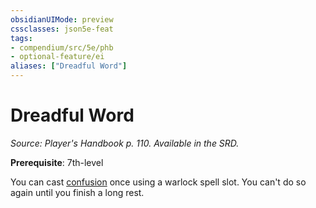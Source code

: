 ```yaml
---
obsidianUIMode: preview
cssclasses: json5e-feat
tags:
- compendium/src/5e/phb
- optional-feature/ei
aliases: ["Dreadful Word"]
---
```

# Dreadful Word
*Source: Player's Handbook p. 110. Available in the SRD.*  

**Prerequisite**: 7th-level

You can cast [confusion](/2-Mechanics/CLI/spells/confusion.md) once using a warlock spell slot. You can't do so again until you finish a long rest.